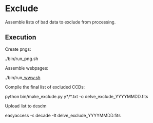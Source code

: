 # Exclude

Assemble lists of bad data to exclude from processing.

## Execution

Create pngs:

./bin/run_png.sh

Assemble webpages:

./bin/run_www.sh

Compile the final list of excluded CCDs:

python bin/make_exclude.py y*/*.txt -o delve_exclude_YYYYMMDD.fits

Upload list to desdm

easyaccess -s decade -lt delve_exclude_YYYYMMDD.fits
